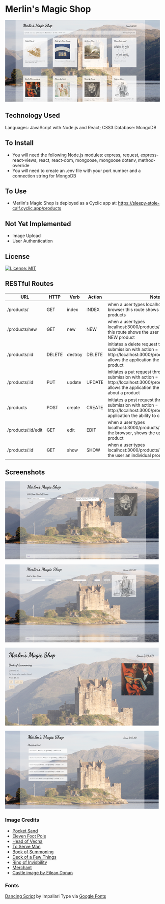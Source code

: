 # Merlin's Magic Shop

![Index Page](/public/images/index-page.png)

## Technology Used

Languages: JavaScript with Node.js and React; CSS3
Database: MongoDB 

## To Install
 * You will need the following Node.js modules: express, request, express-react-views, react, react-dom, mongoose, mongoose dotenv, method-override
 * You will need to create an .env file with your port number and a connection string for MongoDB
 
## To Use
* Merlin's Magic Shop is deployed as a Cyclic app at: https://sleepy-stole-calf.cyclic.app/products

## Not Yet Implemented
 * Image Upload
 * User Authentication
 
 ## License
 
 [![License: MIT](https://img.shields.io/badge/License-MIT-yellow.svg)](https://opensource.org/licenses/MIT)
 
## RESTful Routes

| URL |	HTTP | Verb	 | Action |	Notes |
| --- | --- | --- | --- | --- |
| /products/ | GET | index | INDEX | when a user types localhost:3000/products in browser this route shows a list or index of all products |
| /products/new |	GET |	new |	NEW | when a user types localhost:3000/products/new in the browser this route shows the user a form to create a NEW product |
| /products/:id	| DELETE| destroy |	DELETE | initiates a delete request through a form submission with action = http://localhost:3000/products/:idOfProductand allows the application the ability to delete a product |
| /products/:id	| PUT |	update	| UPDATE | initiates a put request through a form submission with action = http://localhost:3000/products/:idOfProductand allows the application the ability to Update data about a product |
| /products |	POST |	create |	CREATE | initiates a post request through a form submission with action = http://localhost:3000/products/ and allows the application the ability to create a product |
| /products/:id/edit	| GET |	edit |	EDIT | when a user types localhost:3000/products/:idOfProduct/edit in the browser, shows the user a form to edit a product |
| /products/:id |	GET |	show |	SHOW | when a user types localhost:3000/products/:idOfProduct shows the user an individual product in the browser |

## Screenshots

![Edit Item](/public/images/edit-item.png)

![New Item](/public/images/new-item.png)

![Show Item](/public/images/show-item.png)

![Shopping Cart](/public/images/cart.png)

### Image Credits
 * <a href="https://www.si.edu/object/sand:nmnheducation_11038389">Pocket Sand</a>
 * <a href="https://commons.wikimedia.org/wiki/File:T._Ray,_Pole_Vault,_from_World%27s_Champions,_Second_Series_(N43)_for_Allen_%26_Ginter_Cigarettes_MET_DP839301.jpg">Eleven Foot Pole</a>
 * <a href="https://commons.wikimedia.org/wiki/File:Skull_Crowned_with_Snakes_and_Flowers,_The_Duchess_of_Malfi_MET_DP805749.jpg
">Head of Vecna</a>
 * <a href="https://upload.wikimedia.org/wikipedia/commons/8/8f/Books-book-pages-read-literature-159866.jpg">To Serve Man</a>
 * <a href="https://commons.wikimedia.org/wiki/File:Flickr_-_%E2%80%A6trialsanderrors_-_Kellar_and_his_servants,_magician_poster,_ca._1894.jpg">Book of Summoning</a> 
 * <a href="https://commons.wikimedia.org/wiki/File:Tarot_cards_-_3_card_spread.jpg ">Deck of a Few Things</a>
 * <a href="https://commons.wikimedia.org/wiki/File:Raczka4.jpg">Ring of Invisbility</a>
 * <a href="https://commons.wikimedia.org/wiki/File:Merchants_and_countrymen_-_KONB11-ZAC-488-NIPPON-II-TAB-VIII-KOOPLIEDEN.jpg">Merchant</a>
 * <a href="https://commons.wikimedia.org/wiki/File:Eilean_Donan_castle_-_95mm.jpg">Castle image by Eilean Donan</a>

### Fonts

<a href="https://fonts.google.com/specimen/Dancing+Script">Dancing Script</a> by  Impallari Type via <a href="https://fonts.google.com/">Google Fonts</a>
